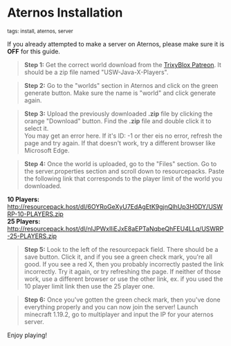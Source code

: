 # Aternos Installation
<sup>tags: install, aternos, server</sup>

If you already attempted to make a server on Aternos, please make sure it is **OFF** for this guide.

> __Step 1:__ Get the correct world download from the [TrixyBlox Patreon](https://www.patreon.com/TrixyBlox/posts). It should be a zip file named "USW-Java-X-Players". <br />

> __Step 2:__ Go to the "worlds" section in Aternos and click on the green generate button. Make sure the name is "world" and click generate again. <br />

> __Step 3:__ Upload the previously downloaded __.zip__ file by clicking the orange "Download" button. Find the __.zip__ file and double click it to select it. <br /> You may get an error here. If it's ID: -1 or ther eis no error, refresh the page and try again. If that doesn't work, try a different browser like Microsoft Edge. <br />

> __Step 4:__ Once the world is uploaded, go to the "Files" section. Go to the server.properties section and scroll down to resourcepacks. Paste the following link that corresponds to the player limit of the world you downloaded.

__10 Players:__ http://resourcepack.host/dl/6OYRoGeXyU7EdAgEtK9gjnQlhUp3H0DY/USWRP-10-PLAYERS.zip <br />
__25 Players:__ http://resourcepack.host/dl/nIJPWxlIiEJxE8aEPTaNqbeQhFEU4LLq/USWRP-25-PLAYERS.zip

> __Step 5:__ Look to the left of the resourcepack field. There should be a save button. Click it, and if you see a green check mark, you're all good. If you see a red X, then you probably incorrectly pasted the link incorrectly. Try it again, or try refreshing the page. If neither of those work, use a different browser or use the other link, ex. if you used the 10 player limit link then use the 25 player one.<br />

> __Step 6:__ Once you've gotten the green check mark, then you've done everything properly and you can now join the server! Launch minecraft 1.19.2, go to multiplayer and input the IP for your aternos server.

Enjoy playing!
